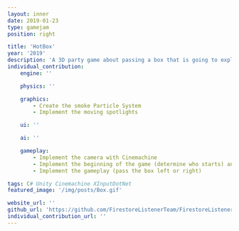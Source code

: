 ```yaml
---
layout: inner
date: 2019-01-23
type: gamejam
position: right

title: 'HotBox'
year: '2019'
description: 'A 3D party game about passing a box that is going to explode. We developed it in 32 hours for the first edition of the GranCITM Game Jam. It is in C# and has been made in Unity. We were a team of 4 people.'
individual_contribution:
    engine: ''

    physics: ''

    graphics:
        - Create the smoke Particle System
        - Implement the moving spotlights

    ui: ''

    ai: ''

    gameplay:
        - Implement the camera with Cinemachine
        - Implement the beginning of the game (determine who starts) and the end of it (determine who wins)
        - Implement the gameplay (pass the box left or right)

tags: C# Unity Cinemachine XInputDotNet
featured_image: '/img/posts/Box.gif'

website_url: ''
github_url: 'https://github.com/FirestoreListenerTeam/FirestoreListenerGame'
individual_contribution_url: ''
---
```

